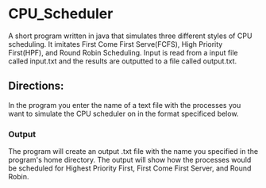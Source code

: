 # CPU_Scheduler
A short program written in java that simulates three different styles of CPU scheduling. It imitates First Come First Serve(FCFS), High Priority First(HPF), and Round Robin Scheduling. Input is read from a input file called input.txt and the results are outputted to a file called output.txt. 

## Directions:
In the program you enter the name of a text file with the processes you want to simulate the CPU scheduler on in the format specificed below.

### Output
The program will create an output .txt file with the  name you specified in the program's home directory. The output will show how the processes would be scheduled for Highest Priority First, First Come First Server, and Round Robin.
